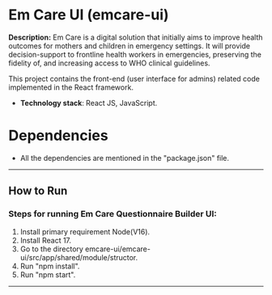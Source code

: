 # Em Care UI (emcare-ui) 

**Description:** Em Care is a digital solution that initially aims to improve health outcomes for mothers and children in emergency settings. It will provide decision-support to frontline health workers in emergencies, preserving the fidelity of, and increasing access to WHO clinical guidelines.

This project contains the front-end (user interface for admins) related code implemented in the React framework. 

 - **Technology stack**: React JS, JavaScript.

# Dependencies
- All the dependencies are mentioned in the "package.json" file.

***

## How to Run
### **Steps for running Em Care Questionnaire Builder UI**: 

1. Install primary requirement Node(V16).
2. Install React 17.
3. Go to the directory emcare-ui/emcare-ui/src/app/shared/module/structor.
4. Run "npm install".
5. Run "npm start".
***
